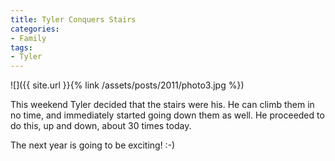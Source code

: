 ```yaml
---
title: Tyler Conquers Stairs
categories:
- Family
tags:
- Tyler
---
```


![]({{ site.url }}{% link /assets/posts/2011/photo3.jpg %})
  



This weekend Tyler decided that the stairs were his. He can climb them in no time, and immediately started going down them as well. He proceeded to do this, up and down, about 30 times today.

The next year is going to be exciting! :-)
